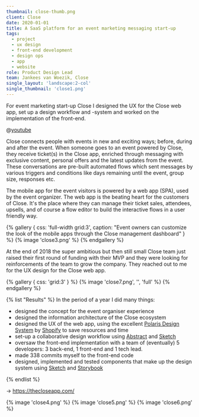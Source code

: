 ```yaml
---
thumbnail: close-thumb.png
client: Close
date: 2020-01-01
title: A SaaS platform for an event marketing messaging start-up
tags:
  - project
  - ux design
  - front-end development
  - design ops
  - app
  - website
role: Product Design Lead
team: Jankees van Woezik, Close
single_layout: 'landscape:2-col'
single_thumbnail: 'close1.png'
---
```


For event marketing start-up Close I designed the UX for the Close web app, set up a design workflow and -system and worked on the implementation of the front-end.

@[youtube](https://www.youtube.com/watch?v=254V6LXDePc)

Close connects people with events in new and exciting ways; before, during and after the event. When someone goes to an event powered by Close, they receive ticket(s) in the Close app, enriched through messaging with exclusive content, personal offers and the latest updates from the event. These conversations are pre-built automated flows which sent messages by various triggers and conditions like days remaining until the event, group size, responses etc.

The mobile app for the event visitors is powered by a web app (SPA), used by the event organizer. The web app is the beating heart for the customers of Close. It's the place where they can manage their ticket sales, attendees, upsells, and of course a flow editor to build the interactive flows in a user friendly way.

{% gallery {
  css: 'full-width grid:3',
  caption: "Event owners can customize the look of the mobile apps through the Close management dashboard"
} %}
{% image 'close3.png' %}
{% endgallery %}

At the end of 2018 the super ambitious but then still small Close team just raised their first round of funding with their MVP and they were looking for reinforcements of the team to grow the company. They reached out to me for the UX design for the Close web app.

{% gallery {
  css: 'grid:3'
} %}
{% image 'close7.png', '', 'full' %}
{% endgallery %}

{% list "Results" %}
In the period of a year I did many things:

- designed the concept for the event organiser experience
- designed the information architecture of the Close ecosystem
- designed the UX of the web app, using the excellent [Polaris Design System](https://polaris.shopify.com/) by [Shopify](https://shopify.com) to save resources and time
- set-up a collaborative design workflow using [Abstract](https://getabstract.com) and [Sketch](https://sketch.com)
- oversaw the front-end implementation with a team of (eventually) 5 developers: 3 back-end, 1 front-end and 1 tech lead.
- made 338 commits myself to the front-end code
- designed, implemented and tested components that make up the design system using [Sketch](https://sketch.com) and [Storybook](https://storybook.js.org/)

{% endlist %}

&rarr; https://thecloseapp.com/

<div class="block gallery grid:close grid:wide">

{% image 'close4.png' %}
{% image 'close5.png' %}
{% image 'close6.png' %}

</div>